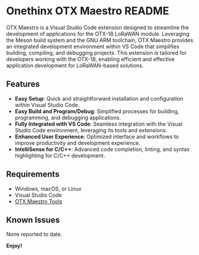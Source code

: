 # Onethinx OTX Maestro README

OTX Maestro is a Visual Studio Code extension designed to streamline the development of applications for the OTX-18 LoRaWAN module. Leveraging the Meson build system and the GNU ARM toolchain, OTX Maestro provides an integrated development environment within VS Code that simplifies building, compiling, and debugging projects. This extension is tailored for developers working with the OTX-18, enabling efficient and effective application development for LoRaWAN-based solutions.

## Features

- **Easy Setup**: Quick and straightforward installation and configuration within Visual Studio Code.
- **Easy Build and Program/Debug**: Simplified processes for building, programming, and debugging applications.
- **Fully Integrated with VS Code**: Seamless integration with the Visual Studio Code environment, leveraging its tools and extensions.
- **Enhanced User Experience**: Optimized interface and workflows to improve productivity and development experience.
- **IntelliSense for C/C++**: Advanced code completion, linting, and syntax highlighting for C/C++ development.

## Requirements

- Windows, macOS, or Linux
- Visual Studio Code
- [OTX Maestro Tools](https://github.com/onethinx/OTX-Maestro/releases)

## Known Issues

None reported to date.

**Enjoy!**

